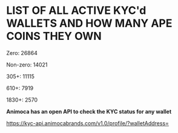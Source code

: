 # LIST OF ALL ACTIVE KYC'd WALLETS AND HOW MANY APE COINS THEY OWN

Zero: 26864

Non-zero: 14021

305+: 11115

610+: 7919

1830+: 2570

**Animoca has an open API to check the KYC status for any wallet**

https://kyc-api.animocabrands.com/v1.0/profile/?walletAddress=